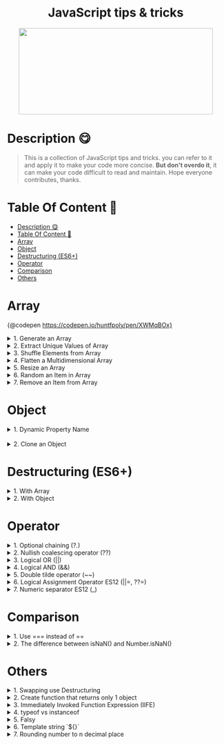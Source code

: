 <h1 align="center"> JavaScript tips & tricks </h1>

<!-- logo -->
<div align="center">
  <img  src="images/logo.jpeg" height="200" width="450" />
</div>

# Description 😋

> This is a collection of JavaScript tips and tricks. you can refer to it and apply it to make your code more concise. **But don't overdo it**, it can make your code difficult to read and maintain. Hope everyone contributes, thanks.

<!-- table of content -->

# Table Of Content 📃

- [Description 😋](#description-)
- [Table Of Content 📃](#table-of-content-)
- [Array](#array)
- [Object](#object)
- [Destructuring (ES6+)](#destructuring-es6)
- [Operator](#operator)
- [Comparison](#comparison)
- [Others](#others)

<!-- Tips for array -->

# Array

{@codepen https://codepen.io/huntfpoly/pen/XWMqBOx}

<details >
  <summary>
    1. Generate an Array
  </summary>

- Create an empty array of length **`n`**

  ```js
  var arr = new Array(3);

  // result: arr = [undefined, undefined, undefined]
  ```

- Create an empty array of length **`n`** & fill value **`x`**

  ```js
  var arr = [...Array(3).fill(1)];
  var arr2 = [...Array(5).fill(1, 0, 3)];

  /*
    result: arr = [1, 1, 1]
            arr2 = [1, 1, 1, undefined, undefined]
  */
  ```

- Create an array containing `0...n`

  ```js
  var arr = [...Array.keys(5)];

  // result: arr = [0, 1, 2, 3, 4]
  ```

- Create an array containing `1...n`

  ```js
  var arr = [];
  for (let i = 0; arr.push(++i) < 4; );

  var arr2 = Array.from({ length: 4 }, (_, i) => i + 1);
  var arr3 = Array.from({ length: 4 }, (_, i) => i * 2);
  var arr4 = Array.from({ length: 4 }, () => Math.random());

  /*
    result: arr =  [1, 2, 3, 4]
            arr2 = [1, 2, 3, 4]
            arr3 = [0, 2, 4, 6]
            arr4 = [0.211, 0.5123, 0.612, 0.8921]
  */
  ```

</details>

<details >
  <summary>
    2. Extract Unique Values of Array
  </summary>

<br />

```js
var arr = [1, 2, 2, 3, 5, 5, 4];
var newArr = [...new Set(arr)];

// result: newArr = [1, 2, 3, 5, 4]
```

</details>

<details >
  <summary>
    3. Shuffle Elements from Array
  </summary>

<br />

```js
var arr = [1, 2, 3, 4, 5];
var newArr = arr.sort(() => Math.random() - 0.5);

// result: newArr = [3, 1, 2, 4, 5]
```

</details>

<details >
  <summary>
    4. Flatten a Multidimensional Array
  </summary>

<br />

```js
var arr = [1, [2, 3], [4, 5, 6], 7];
var newArr = [].concat(...arr);

// result: [1, 2, 3, 4, 5, 6, 7]
```

</details>

<details >
  <summary>
    5. Resize an Array
  </summary>

> The length array isn't a read only property.

```js
var arr = [1, 2, 3, 4, 5];
arr.length = 2;

var arr2 = [1, 2, 3, 4, 5];
arr2.length = 0;

var arr3 = [1, 2, 3, 4, 5];
arr3.length = 7;

/*
  result: arr = [1, 2]
          arr2 = []
          arr3 = [1, 2, 3, 4, 5, undefined, undefined]
*/
```

</details>

<details >
  <summary>
    6. Random an Item in Array
  </summary>

<br />

```js
var arr = [2, 4, 5];
var item = arr[Math.floor(Math.random() * arr.length)];
```

</details>

<details >
  <summary>
    7. Remove an Item from Array
  </summary>

<br />

```js
var arr = [1, 2, 3];

// Not Recommended
delete arr[1]; // arr = [1, undefined, 3], length = 3

// Recommended
arr.splice(1, 1); // arr = [1, 3], length = 2
```

</details>

# Object

<details >
  <summary>
    1. Dynamic Property Name
  </summary>

  <br/>

```js
const dynamic = "age",
  dynamicValue = 18;

var obj = {
  name: "Dyno",
  [dynamic]: dynamicValue,
};

// result: obj = { name: 'Dyno', age: 18 }
```

</details>

<br />

<details >
  <summary>
    2. Clone an Object
  </summary>

- Shallow copy `(Not Recommended)`

  > Use the `=` operator to copy object 1 into object 2. These 2 objects point to the same memory area `(reference)`. Therefore, if we change object 1, object 2 will also change.

  ```js
  var obj1 = { a: 1, b: 2 };
  var obj2 = obj1; // obj2 = { a: 1, b: 2 }

  obj1.a = 3; // change value of a property

  console.log(obj1); // { a: 3, b: 2 }
  console.log(obj2); // { a: 3, b: 2 } => property a of obj2 changed 🙂❗
  console.log(obj3); // { a: 3, b: 2 } => property a of obj2 changed 🙂❗
  ```

- Deep copy

  > **Way 1**: Use Spread operator `{...}` or `Object.assign()` to fix "Shallow copy". **_Issue:_** `Nested objects` still have shallow copy problem.

  ```js
  var obj1 = { a: 1, b: 2, c: { nested: 3 } };
  var obj2 = { ...obj1 }; // obj2 = { a: 1, b: 2, c: { nested: 3 } }
  var obj3 = Object.assign({}, obj1); // obj3 = { a: 1, b: 2, c: { nested: 3 } }

  obj1.b = 3;
  obj1.c.nested = 4;

  console.log(obj1); // { a: 1, b: 3, c: { nested: 4 } }
  console.log(obj2); // { a: 1, b: 2, c: { nested: 4 } } 🙂
  console.log(obj3); // { a: 1, b: 2, c: { nested: 4 } } 🙂
  ```

  > **Way 2 `(Recommended)`**: Use `JSON.stringify()` & `JSON.parse()` to solve the above problems.

  ```js
  var obj1 = { a: 1, b: 2, c: { nested: 3 } };
  var obj2 = JSON.parse(JSON.stringify(obj1)); // obj2 = { a: 1, b: 2, c: { nested: 3 } }

  obj1.b = 3;
  obj1.c.nested = 4;

  console.log(obj1); // { a: 1, b: 3, c: { nested: 4 } }
  console.log(obj2); // { a: 1, b: 2, c: { nested: 3 } } 😉😘
  ```

<br />

</details>

# Destructuring (ES6+)

<details>
  <summary>
    1. With Array
  </summary>

  <br/>

```js
var [a, b] = [1, 2];
// same: var a = 1, b = 2;

var [a, b, c] = [1, 2, 3, 4, 5];
// same: var a = 1, b = 2, c = 3;

var [a, , c] = [1, 2, 3, 4, 5];
// same: var a = 1, c = 3
// ignore values

var [a, b, ...rest] = [1, 2, 3, 4, 5];
// same: var a = 1, b = 2, rest = [4, 5]
// use "rest params ES6"

var [a, b, c] = [1, 2];
// same: var a = 1, b = 2, c = undefined;

var [a, b = 0, c = 0] = [1, 2];
// same: var a = 1, b = 2, c = 0;
// declare and set default value

var [a, b, [c, d], e] = [1, 2, [3, 4], 5];
// same: var a = 1, b = 2, c = 3, d = 4, e = 5
// nested array destructuring
```

</details>

<details>
  <summary>
    2. With Object
  </summary>

  <br/>

```js
var person = { name: "Dyno", age: 18 };

var { name, age } = person;
// same: var name = person.name, age = person.age;

var { name = "Anonymous", age = 1, address = "HCM city" } = person;
// same: var name = person.name, age = person.age, address: 'HCM city'
// declare and set default value

var { name: personName, age: personAge } = person;
// same: var personName =  person.name, personAge = person.age
// decleare and change variable name

console.log({ name, age });
// same: console.log({ name: name, age: age })

var person = { name: "Dyno", age: 18, infor: { address: "HCM", phone: "123" } };
var {
  name,
  age,
  infor: { address, phone },
} = person;
// same: name = person.name, age = person.agem, address = person.infor.address, phone = person.infor.phone
// nested object destructuring
```

</details>

# Operator

<details>
  <summary>
    1. Optional chaining (?.)
  </summary>

<br/>

> "The optional chaining operator `?.` enables you to read the value of a property located deep within a chain of connected objects without having to check that each reference in the chain is valid." [MDN](https://developer.mozilla.org/en-US/docs/Web/JavaScript/Reference/Operators/Optional_chaining)

  <br/>

```js
const person = {
  name: "Dyno",
  age: 18,
  sayHello: function () {
    console.log("Hello");
  },
};

// ❗ Wrong way
console.log(person.infor.address); // ❌ Uncaught TypeError: Cannot read property 'address' of undefined

// ✅ Right way (check condition)
if (person.infor) console.log(person.infor.address); // Not log

// ✅ Right way (use ?.)
console.log(person.infor?.address); // undefined

// Optional chaining with function calls
console.log(person.sayHello?.()); // Hello
console.log(person.callPhone?.()); // undefined

// A chain Optional chaining
console.log(person.infor?.address?.province?.name); // undefined
```

```js
// syntax
obj.val?.prop;
obj.val?.[expr];
obj.arr?.[index];
obj.func?.(args);
```

</details>

<details>
  <summary>
    2. Nullish coalescing operator (??)
  </summary>

  <br/>

> "The nullish coalescing operator `??` is a logical operator that returns its right-hand side operand when its left-hand side operand is `null` or `undefined`, and otherwise returns its left-hand side operand." [MDN](https://developer.mozilla.org/en-US/docs/Web/JavaScript/Reference/Operators/Nullish_coalescing_operator)

```js
var a = null ?? "Default"; // a = 'Default'
var a = false ?? "Default"; // a = false
```

</details>

<details>
  <summary>
    3. Logical OR (||)
  </summary>

```js
var a = 1,
  b = 2;

if (a > 2 || b > 1) console.log("Dyno");

// result: Dyno
```

> The OR operator `||` is a logical operator that returns its right-hand side operand when its left-hand side operand is `falsy`, and otherwise returns its left-hand side operand.

  <br/>

```js
var a = null || "Default"; // a = 'Default'
var a = false || "Default"; // a = 'Default'
```

</details>

<details>
  <summary>
    4. Logical AND (&&)
  </summary>

  <br/>

```js
let a = true,
  b = true,
  c = false;

if (a && b) console.log("Hello"); // Hello (a, b = true)

if (a && c) console.log("Dyno"); // not log (c = false)

// other usage
function sayHi() {
  console.log("Hi");
}

a && sayHi(); // Hi
c && sayHi(); // false
```

</details>

<details>
  <summary>
    5. Double tilde operator (~~)
  </summary>

  <br/>

```js
let num = 2.6;
console.log(~~num); // 2 = Math.floor(2)
```

</details>

<details>
  <summary>
    6. Logical Assignment Operator ES12  (||=, ??=)
  </summary>

  <br/>

```js
a ||= b; // same a = a || b;
a ??= b; // same a = a ?? b;
```

</details>

<details>
  <summary>
    7. Numeric separator ES12 (_)
  </summary>

  <br/>

```js
const n = 1_000_000_000; // same: n = 1000000000;
```

</details>

# Comparison

<details>
  <summary>
    1. Use === instead of ==
  </summary>

<br/>

> The operator `== (!=)` will automatically cast if 2 variables are not of the same type, then compare. The `=== (!==)` operator compares the value and the type => `===` faster than `==`.

<br/>

```js
  1 == '1' // true
  1 === '1' // false

  0 == false // true
  0 === false // false

  '' == false // true
  '' === false // false

  [] == 0 // true
  [] === 0 // false

```

</details>

<details>
  <summary>
    2. The difference between isNaN() and Number.isNaN()
  </summary>

<br/>

> The `isNaN()` method (is Not a Number ?) use to check if a variable is **a Number**. The `Number.isNaN()` (is NaN ?) method use to check if a variable is **NaN**

<br/>

```js
isNaN("string");
// true, 'string' is not Number

isNaN([]);
// true, [] is not Number

isNaN(0 / 0);
// true, 0/0 is not Number

isNaN(1);
// false, 1 is Number

Number.isNaN("string");
// false, 'string' is not NaN

Number.isNaN([]);
// false, [] is not NaN

Number.isNaN(0 / 0);
// true, 0/0 is NaN

Number.isNaN(NaN);
// true
```

</details>

# Others

<details>

  <summary>
    1. Swapping use Destructuring
  </summary>

  <br/>

```js
let a = 1,
  b = 2;

[a, b] = [b, a];

// result: a = 2, b = 1;
```

</details>

<details>
  <summary>
    2. Create function that returns only 1 object
  </summary>

  <br/>

```js
const fn = () => ({ obj: 1 });

/*
  same: const fn = () => {
    return { obj: 1 }
  }
*/
```

</details>

<details>
  <summary>
    3. Immediately Invoked Function Expression (IIFE)
  </summary>

  <br/>

> The function will execute automatically when you create it.

  <br/>

```js
  // Way 1:
  var res = ()(function(){
    // do something...
    console.log("Hello");
    return true;
  })();
  // result: Hello, res = true;

  // Way 2:
  var res = (() => {
    console.log('Hello');
    return true;
  })();
  // result: Hello, res = true;
```

</details>

<details>
  <summary>
    4. typeof vs instanceof
  </summary>

  <br/>

> `typeof`: return a string that represents the primitive type of a variable.

> `instanceof`: check in all the prototypes chain the constructor it returns true if it’s found and false if not.

  <br/>

```js
var arr = [1, 2, 3];
console.log(typeof arr); // "object"
console.log(arr instanceof Array); // true

typeof 1; // "number"
typeof NaN; // "number"
typeof "str"; // "string"
typeof true; // "boolean"
typeof {}; // "object"
typeof []; // "object"
typeof null; // "object"
typeof undefined; // "undefined"
typeof function name() {}; // "function"
```

</details>

<details>
  <summary>
    5. Falsy
  </summary>

  <br/>

> A `Falsy value` is a value that is considered false when encountered in a Boolean context . [MDN](https://developer.mozilla.org/en-US/docs/Glossary/Falsy)

> Complete list of JavaScript falsy values ` false, 0, -0, 0n, "", '', ``, NaN, null, undefined, document.all`

> Falsy value bypass the if block. Ex:

<br/>

```js
if (null) {
} else {
  console.log("Falsy");
}

const a = undefined || "Falsy";

// result: Falsy, a = "Falsy"
```

> Filter out Falsy values

<br/>

```js
const arr = [1, "Dyno", false, 0, true, NaN, 2000];
var filteredArr = arr.filter(Boolean);

// result: filteredArr = [1, "Dyno", true, 2000]
```

</details>

<details>
  <summary>
    6. Template string `${}`
  </summary>

  <br/>

```js
const name = "Dyno";
const hello1 = "Hello " + name + ", how are you?";
const hello2 = `Hello ${name}, how are you?`; // template string
```

</details>

<details>
  <summary>
    7. Rounding number to n decimal place

  </summary>

  <br/>

```js
var num = 25.0420001;
console.log(typeof num); // "number"

num = num.toFixed(2); // num = "25.04"
console.log(typeof num); // ❗ "string"
```

</details>
